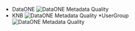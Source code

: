 * DataONE
![DataONE Metadata Quality](https://github.com/NCEAS/metadig-engine/blob/master/docs/mockups/DataONE/DataONE-profile.png "DataONE Profile Page")
* KNB
![DataONE Metadata Quality](https://github.com/NCEAS/metadig-engine/blob/master/docs/mockups/KNB/knb-profile.png "DataONE Profile Page")
*UserGroup
![DataONE Metadata Quality](https://github.com/NCEAS/metadig-engine/blob/master/docs/mockups/UserGroup/group-profile.png "DataONE Profile Page")




